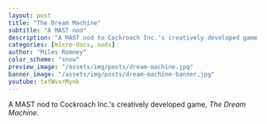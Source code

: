 ```yaml
---
layout: post
title: "The Dream Machine"
subtitle: "A MAST nod"
description: "A MAST nod to Cockroach Inc.'s creatively developed game, _The Dream Machine_."
categories: [micro-docs, nods]
author: "Miles Romney"
color_scheme: "snow"
preview_image: "/assets/img/posts/dream-machine.jpg"
banner_image: "/assets/img/posts/dream-machine-banner.jpg"
youtube: txfWvxrMynk
---
```


A MAST nod to Cockroach Inc.'s creatively developed game, _The Dream Machine_.
